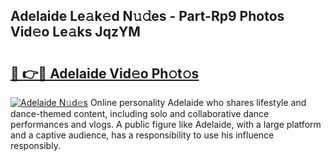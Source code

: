 ## Adelaide Le𝚊k𝚎d N𝚞𝚍es - Part-Rp9 Photos Vid𝚎o Le𝚊ks JqzYM

# <h2><a href="http://fbfcgh.evod.top/?m=Adelaide">🔗 👉🔴 Adelaide Vid𝚎o Ph𝚘t𝚘s</a></h2>

[![Adelaide N𝚞d𝚎s](https://i.imgur.com/8V9OHl7.gif)](http://fbfcgh.evod.top/?m=Adelaide)
Online personality Adelaide who shares lifestyle and dance-themed content, including solo and collaborative dance performances and vlogs. A public figure like Adelaide, with a large platform and a captive audience, has a responsibility to use his influence responsibly. 
